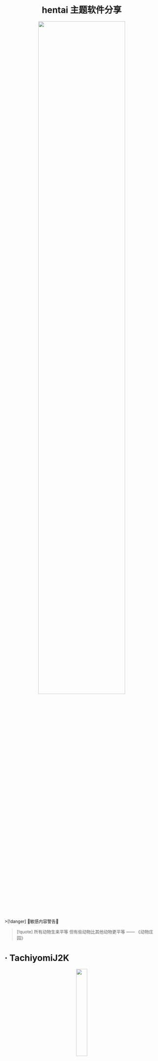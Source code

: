 # <center><span class="animate-move-bg bg-gradient-to-r from-indigo-500 via-pink-500 to-indigo-500 bg-[length:400%] bg-clip-text text-transparent">hentai 主题软件分享</span></center>
<div align="center"><img src="https://cdn.jsdelivr.net/gh/baib-web/img/ahegao.jpg" width="75%" /></div>
>[!danger] 🔞敏感内容警告🔞

> [!quote] 所有动物生来平等 但有些动物比其他动物更平等 —— 《动物庄园》

# <span class="animate-move-bg bg-gradient-to-r from-indigo-500 via-pink-500 to-indigo-500 bg-[length:400%] bg-clip-text text-transparent">· TachiyomiJ2K</span>
<div align="center"><img src="https://cdn.jsdelivr.net/gh/baib-web/img/TachiyomiJ2K%E5%9B%BE%E6%A0%87.png" width="27%"/></div>
<div class="flex overflow-x-auto space-x-4 p-4">
        <img src="https://cdn.jsdelivr.net/gh/baib-web/img/screens.gif"/>
</div>
<center>
<details class="w-full max-w-md">
    <summary class="expandable-button flex items-center justify-center">
      <h3>--- 查看详情 ---</h3>
    </summary>
    <div class="overflow-x-auto">
       <table class="min-w-full border-collapse border border-white">
          <thead>
            <tr>
              <th class="py-2 px-4 border-b"><div  align="center"><img src="https://cdn.jsdelivr.net/gh/baib-web/img/Android-Emblem.png" alt="Alien Monster" width="45" height="25" /></div></th>
              <th class="py-2 px-4 border-b"><div align="center"><img  src="https://cdn.jsdelivr.net/gh/baib-web/img/ne6ukkej06t71.png" alt="Alien Monster" width="25" height="25" /></div></th>
              <th class="py-2 px-4 border-b"><div align="center"><img src="https://cdn.jsdelivr.net/gh/baib-web/img/Apple%20Store.png" alt="Alien Monster" width="25" height="25" /></div></th>
              <th class="py-2 px-4 border-b"><div align="center"><img src="https://cdn.jsdelivr.net/gh/baib-web/img/Finder_Icon_macOS_Big_Sur.png" alt="Alien Monster" width="25" height="25" /></div></th>
              <th class="py-2 px-4 border-b"><div align="center"><img src="https://cdn.jsdelivr.net/gh/baib-web/img/OS-Linux-icon.png" alt="Alien Monster" width="25" height="25" /></div></th>
            </tr>
          </thead>
          <tbody>
            <tr>
              <td class="py-2 px-4 border-b"><div align="center"><img src="https://flowershow.youzhidanbairu.eu.org/assets/202408272354484.png" alt="Check Mark Button" width="25" height="25" /></div></td>
              <td class="py-2 px-4 border-b"><div align="center"><img src="https://flowershow.youzhidanbairu.eu.org/assets/202408280001544.png" alt="Cross Mark" width="25" height="25" /></div></td>
              <td class="py-2 px-4 border-b"><div align="center"><img src="https://flowershow.youzhidanbairu.eu.org/assets/202408280001544.png" alt="Cross Mark" width="25" height="25" /></div></td>
              <td class="py-2 px-4 border-b"><div align="center"><img src="https://flowershow.youzhidanbairu.eu.org/assets/202408280001544.png" alt="Cross Mark" width="25" height="25" /></div></td>
              <td class="py-2 px-4 border-b"><div align="center"><img src="https://flowershow.youzhidanbairu.eu.org/assets/202408280001544.png" alt="Cross Mark" width="25" height="25" /></div></td>
            </tr>
          </tbody>
        </table>
            <table class="min-w-full border-collapse border border-white">
          <thead>
            <tr>
              <th class="py-2 px-4 border-b"><div align="center">TachiyomiJ 2 K 是一款基于 Tachiyomi 的开源安卓漫画阅读器，专为 Android 设备设计。与原版相比，TachiyomiJ 2 K 增加了许多实用功能和 UI 调整，支持最新的 Android API。用户可以通过扩展模块从多种来源在线阅读漫画，也可以阅读已下载的本地内容。阅读器具有多种查看器、阅读方向和其他设置，支持 MyAnimeList、AniList、Kitsu、Shikimori 和 Manga Updates 等平台的同步。TachiyomiJ 2 K 提供了动态分类、自动亮度和暗黑主题切换、定期更新图书馆、创建本地备份等功能。此外，它还支持批量自动源迁移、Material Design 设计元素以及 Android 12 的新特性。虽然应用本身不提供漫画内容，但用户可以通过安装扩展模块来访问数百个漫画网站，完全免费且无广告</div></th>
            </tr>
          </thead>
        </table>
    </div>
  </details>
</center>

| <a href="https://github.com/Jays2Kings/tachiyomiJ2K" target="_blank"> <img src="https://cdn.jsdelivr.net/gh/baib-web/img/get-it-on-github.png" alt="图片" class=" w-100 h-auto transition-transform duration-300 hover:scale-110"/> </a> | <a href="https://mihon.app/forks/TachiyomiJ2K/" target="_blank"> <img src="https://cdn.jsdelivr.net/gh/baib-web/img/%E2%80%94Pngtree%E2%80%94downoad%20button%20green%20vector%20image_9037100.png" alt="图片" class=" w-100 h-auto transition-transform duration-300 hover:scale-110"/> </a> |
| -------------------------------------------------------------------------------------------------------------------------------------------------------------------------------------------------------------------------------------- | ------------------------------------------------------------------------------------------------------------------------------------------------------------------------------------------------------------------------------------------------------------------------------------------- |

# <span class="animate-move-bg bg-gradient-to-r from-indigo-500 via-pink-500 to-indigo-500 bg-[length:400%] bg-clip-text text-transparent">· pica Comic</span>
<div align="center"><img src="https://cdn.jsdelivr.net/gh/baib-web/img/pica%20Comic.png" width="30%"/></div>
<div class="flex overflow-x-auto space-x-4 p-4">
        <img class="image-responsive h-350px" src="https://cdn.jsdelivr.net/gh/baib-web/img/202409021831066.png"/>
        <img class="image-responsive h-350px" src="https://cdn.jsdelivr.net/gh/baib-web/img/202409021831390.png"/>
        <img class="image-responsive h-350px"  src="https://cdn.jsdelivr.net/gh/baib-web/img/202409021832646.png"/>
        <img class="image-responsive h-350px"  src="https://cdn.jsdelivr.net/gh/baib-web/img/202409021833941.png"/>
</div>
# <span class="animate-move-bg bg-gradient-to-r from-indigo-500 via-pink-500 to-indigo-500 bg-[length:400%] bg-clip-text text-transparent">· Ehviewer 及其分支</span>
<div class="flex flex-row justify-between items-center">
        <img src="https://cdn.jsdelivr.net/gh/baib-web/img/EhViewe1r_logo.png"width="25%" /> 
        <img src="https://cdn.jsdelivr.net/gh/baib-web/img/RoundCorner%20(2).png"width="25%"/> 
        <img src="https://cdn.jsdelivr.net/gh/baib-web/img/Ehviewer-Overhauled_logo.svg.png"width="25%"/> 
</div>

<center><iframe src="https://zh.wikibooks.org/wiki/EhViewer" frameborder="0" width="100%" height="auto" allowfullscreen></iframe></center>
# <span class="animate-move-bg bg-gradient-to-r from-indigo-500 via-pink-500 to-indigo-500 bg-[length:400%] bg-clip-text text-transparent">· Eros-FE</span>
<div align="center"><img src="https://cdn.jsdelivr.net/gh/baib-web/img/Eros-FE.png" width="30%"/></div>
# <span class="animate-move-bg bg-gradient-to-r from-indigo-500 via-pink-500 to-indigo-500 bg-[length:400%] bg-clip-text text-transparent">· PicACG</span>
<div align="center"><img src="https://cdn.jsdelivr.net/gh/baib-web/img/PicACG.png"width="26%"/></div>
# <span class="animate-move-bg bg-gradient-to-r from-indigo-500 via-pink-500 to-indigo-500 bg-[length:400%] bg-clip-text text-transparent">· JHenTai</span>
<div align="center"><img src="https://cdn.jsdelivr.net/gh/baib-web/img/JHenTai.png" width="30%"/></div>
# <span class="animate-move-bg bg-gradient-to-r from-indigo-500 via-pink-500 to-indigo-500 bg-[length:400%] bg-clip-text text-transparent">· Hentoid</span>
<div align="center"><img src="https://cdn.jsdelivr.net/gh/baib-web/img/Hentoid.png" width="26%"/></div>
# <span class="animate-move-bg bg-gradient-to-r from-indigo-500 via-pink-500 to-indigo-500 bg-[length:400%] bg-clip-text text-transparent">· 禁漫</span>
<div align="center"><img src="https://cdn.jsdelivr.net/gh/baib-web/img/%E7%A6%81%E6%BC%AB%E5%A4%A9%E5%A0%82icon.png" width="26%"/></div>
# <span class="animate-move-bg bg-gradient-to-r from-indigo-500 via-pink-500 to-indigo-500 bg-[length:400%] bg-clip-text text-transparent">· Miru</span>
<div align="center"><img src="https://cdn.jsdelivr.net/gh/baib-web/img/RoundCorner%20(7).png" width="27%"/></div>
